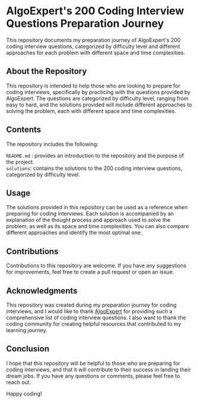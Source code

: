 # AlgoExpert's 200 Coding Interview Questions Preparation Journey
This repository documents my preparation journey of AlgoExpert's 200 coding interview questions, categorized by difficulty level and different approaches for each problem with different space and time complexities.

## About the Repository
This repository is intended to help those who are looking to prepare for coding interviews, specifically by practicing with the questions provided by AlgoExpert. The questions are categorized by difficulty level, ranging from easy to hard, and the solutions provided will include different approaches to solving the problem, each with different space and time complexities.

## Contents
The repository includes the following:

`README.md` : provides an introduction to the repository and the purpose of the project.<br />
`solutions`: contains the solutions to the 200 coding interview questions, categorized by difficulty level.<br />

## Usage
The solutions provided in this repository can be used as a reference when preparing for coding interviews. Each solution is accompanied by an explanation of the thought process and approach used to solve the problem, as well as its space and time complexities. You can also compare different approaches and identify the most optimal one.

## Contributions
Contributions to this repository are welcome. If you have any suggestions for improvements, feel free to create a pull request or open an issue.

## Acknowledgments
This repository was created during my preparation journey for coding interviews, and I would like to thank [AlgoExpert](https://www.algoexpert.io/questions?r=ads&gclid=CjwKCAiA_6yfBhBNEiwAkmXy55twyekNM1wB1qfenHIyCt4wVyQtF378ft1BiyM9pdS8QHLSZC3y6BoCbzsQAvD_BwE) for providing such a comprehensive list of coding interview questions. I also want to thank the coding community for creating helpful resources that contributed to my learning journey.

## Conclusion
I hope that this repository will be helpful to those who are preparing for coding interviews, and that it will contribute to their success in landing their dream jobs. If you have any questions or comments, please feel free to reach out.

Happy coding!
